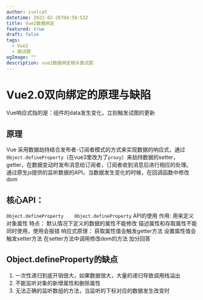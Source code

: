 ```yaml
---
author: isolcat
datetime: 2022-02-26T04:58:53Z
title: Vue2数据绑定
featured: true
draft: false
tags:
  - Vue2 
  - 面试题
ogImage: ""
description: vue2数据绑定相关面试题
---
```


# Vue2.0双向绑定的原理与缺陷

Vue响应式指的是：组件的data发生变化，立刻触发试图的更新 

## 原理

Vue 采用数据劫持结合发布者-订阅者模式的方式来实现数据的响应式，通过`Object.defineProperty`（在vue3里改为了`proxy`）来劫持数据的setter，getter，在数据变动时发布消息给订阅者，订阅者收到消息后进行相应的处理。 通过原生js提供的监听数据的API，当数据发生变化的时候，在回调函数中修改dom 

## 核心API：

`Object.defineProperty    Object.defineProperty` API的使用 作用: 用来定义对象属性 特点： 默认情况下定义的数据的属性不能修改 描述属性和存取属性不能同时使用，使用会报错 响应式原理： 获取属性值会触发getter方法 设置属性值会触发setter方法 在setter方法中调用修改dom的方法 加分回答 

## Object.defineProperty的缺点

1. 一次性递归到底开销很大，如果数据很大，大量的递归导致调用栈溢出 
2. 不能监听对象的新增属性和删除属性
3. 无法正确的监听数组的方法，当监听的下标对应的数据发生改变时